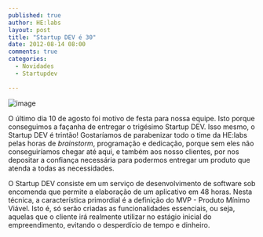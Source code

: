 ```yaml
---
published: true
author: HE:labs
layout: post
title: "Startup DEV é 30"
date: 2012-08-14 08:00
comments: true
categories:
  - Novidades
  - Startupdev
     
---
```

![image](/blog/images/posts/2012-08-14/startupdev30.jpg)

O último dia 10 de agosto foi motivo de festa para nossa equipe. Isto porque conseguimos a façanha de entregar o trigésimo Startup DEV. Isso mesmo, o Startup DEV é trintão! Gostaríamos de parabenizar todo o time da HE:labs  pelas horas de *brainstorm*, programação e dedicação, porque sem eles não conseguiríamos chegar até aqui, e também aos nosso clientes, por nos depositar a  confiança  necessária para podermos entregar um produto que atenda a todas as necessidades.

O Startup DEV consiste em um serviço de desenvolvimento de software sob encomenda que permite a elaboração de um aplicativo em 48 horas. Nesta técnica, a característica primordial é a definição do MVP - Produto Mínimo Viável. Isto é, só serão criadas as funcionalidades essenciais, ou seja, aquelas que o cliente irá realmente utilizar no estágio inicial do empreendimento,  evitando o desperdício de tempo e dinheiro.